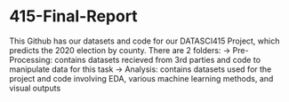 # 415-Final-Report
This Github has our datasets and code for our DATASCI415 Project, which predicts the 2020 election by county. There are 2 folders:
  -> Pre-Processing: contains datasets recieved from 3rd parties and code to manipulate data for this task 
  -> Analysis: contains datasets used for the project and code involving EDA, various machine learning methods, and visual outputs
